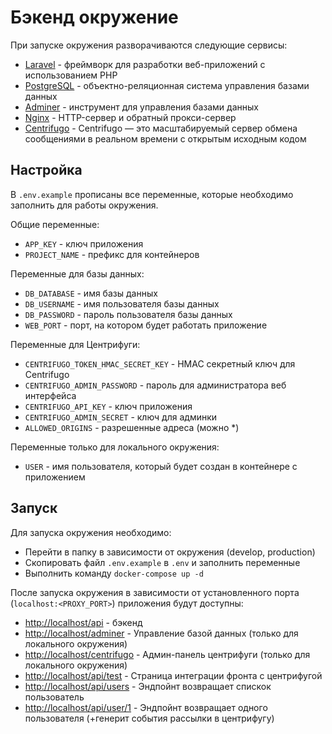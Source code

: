 # Бэкенд окружение
При запуске окружения разворачиваются следующие сервисы:
- [Laravel](https://laravel.com/) - фреймворк для разработки веб-приложений с использованием PHP
- [PostgreSQL](https://www.postgresql.org/) - объектно-реляционная система управления базами данных
- [Adminer](https://www.adminer.org/) - инструмент для управления базами данных
- [Nginx](https://www.nginx.com/) - HTTP-сервер и обратный прокси-сервер
- [Centrifugo](https://centrifugal.dev/) - Centrifugo — это масштабируемый сервер обмена сообщениями в реальном времени с открытым исходным кодом

## Настройка
В `.env.example` прописаны все переменные, которые необходимо заполнить для работы окружения.

Общие переменные:
* `APP_KEY` - ключ приложения
* `PROJECT_NAME` - префикс для контейнеров

Переменные для базы данных:
* `DB_DATABASE` - имя базы данных
* `DB_USERNAME` - имя пользователя базы данных
* `DB_PASSWORD` - пароль пользователя базы данных
* `WEB_PORT` - порт, на котором будет работать приложение

Переменные для Центрифуги:
* `CENTRIFUGO_TOKEN_HMAC_SECRET_KEY` - HMAC секретный ключ для Centrifugo
* `CENTRIFUGO_ADMIN_PASSWORD` - пароль для администратора веб интерфейса
* `CENTRIFUGO_API_KEY` - ключ приложения
* `CENTRIFUGO_ADMIN_SECRET` - ключ для админки
* `ALLOWED_ORIGINS` - разрешенные адреса (можно *)

Переменные только для локального окружения:
* `USER` - имя пользователя, который будет создан в контейнере с приложением

## Запуск
Для запуска окружения необходимо:
* Перейти в папку в зависимости от окружения (develop, production)
* Скопировать файл `.env.example` в `.env` и заполнить переменные
* Выполнить команду `docker-compose up -d`

После запуска окружения в зависимости от установленного порта (`localhost:<PROXY_PORT>`) приложения будут доступны:
* [http://localhost/api](http://localhost/api) - бэкенд
* [http://localhost/adminer](http://localhost/adminer) - Управление базой данных (только для локального окружения)
* [http://localhost/centrifugo](http://localhost/centrifugo) - Админ-панель центрифуги (только для локального окружения)
* [http://localhost/api/test](http://localhost/api/test) - Страница интеграции фронта с центрифугой
* [http://localhost/api/users](http://localhost/api/users) - Эндпойнт возвращает спискок пользователь
* [http://localhost/api/user/1](http://localhost/api/user/1) - Эндпойнт возвращает одного пользователя (+генерит события рассылки в центрифугу)